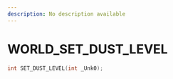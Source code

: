 ```yaml
---
description: No description available 
---
```


# WORLD\_SET_DUST_LEVEL

```cpp
int SET_DUST_LEVEL(int _Unk0);
```